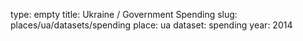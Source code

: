 type: empty
title: Ukraine / Government Spending
slug: places/ua/datasets/spending
place: ua
dataset: spending
year: 2014
